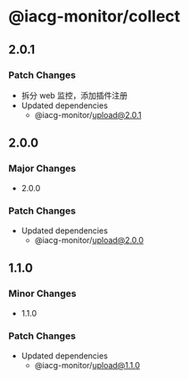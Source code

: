 # @iacg-monitor/collect

## 2.0.1

### Patch Changes

- 拆分 web 监控，添加插件注册
- Updated dependencies
  - @iacg-monitor/upload@2.0.1

## 2.0.0

### Major Changes

- 2.0.0

### Patch Changes

- Updated dependencies
  - @iacg-monitor/upload@2.0.0

## 1.1.0

### Minor Changes

- 1.1.0

### Patch Changes

- Updated dependencies
  - @iacg-monitor/upload@1.1.0
